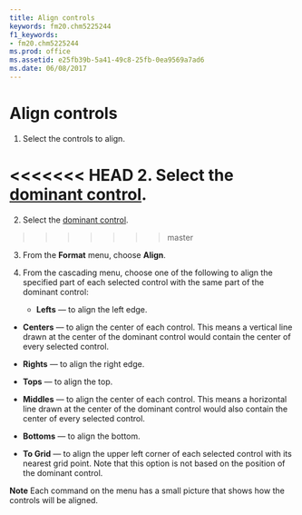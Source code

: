 ```yaml
---
title: Align controls
keywords: fm20.chm5225244
f1_keywords:
- fm20.chm5225244
ms.prod: office
ms.assetid: e25fb39b-5a41-49c8-25fb-0ea9569a7ad6
ms.date: 06/08/2017
---
```



# Align controls




1. Select the controls to align.
    
<<<<<<< HEAD
2. Select the [dominant control](../../Glossary/glossary-vba.md).
=======
2. Select the [dominant control](../../Glossary/glossary-vba.md#dominant-control).
>>>>>>> master
    
3. From the  **Format** menu, choose **Align**.
    
4. From the cascading menu, choose one of the following to align the specified part of each selected control with the same part of the dominant control:
    
    
    
      -  **Lefts** — to align the left edge.
    
  -  **Centers** — to align the center of each control. This means a vertical line drawn at the center of the dominant control would contain the center of every selected control.
    
  -  **Rights** — to align the right edge.
    
  -  **Tops** — to align the top.
    
  -  **Middles** — to align the center of each control. This means a horizontal line drawn at the center of the dominant control would also contain the center of every selected control.
    
  -  **Bottoms** — to align the bottom.
    
  -  **To Grid** — to align the upper left corner of each selected control with its nearest grid point. Note that this option is not based on the position of the dominant control.
    

    
    




 **Note**  Each command on the menu has a small picture that shows how the controls will be aligned.


